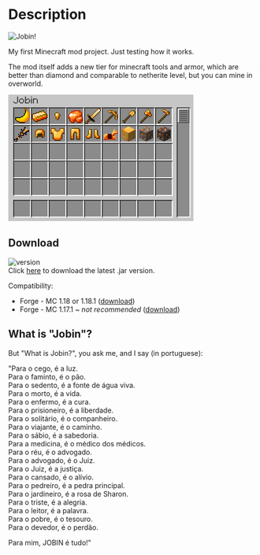 # Description

![Jobin!](https://cdn.discordapp.com/attachments/888101596796452937/917618192875159613/jobinmod.png "Jobin Mod logo")

<p>My first Minecraft mod project. Just testing how it works.</p>
<p>The mod itself adds a new tier for minecraft tools and armor, which are better than diamond and comparable to netherite level, but you can mine in overworld.</p>

![Items](https://github.com/abid-lohan/jobinmod-minecraft/raw/master/src/main/resources/print_readme.png "Creative Tab")

## Download

![version](https://img.shields.io/badge/version-1.0-green) <br>
Click <a href="https://github.com/abid-lohan/jobinmod-minecraft/raw/master/versions/jobinmod-1.18.1-1.0.jar" alt="Download">here</a> to download the latest .jar version.

Compatibility:
- Forge - MC 1.18 or 1.18.1 (<a href="https://github.com/abid-lohan/jobinmod-minecraft/raw/master/versions/jobinmod-1.18.1-1.0.jar" alt="Download">download</a>)
- Forge - MC 1.17.1 ~ <i>not recommended</i> (<a href="https://github.com/abid-lohan/jobinmod-minecraft/raw/master/versions/jobinmod-1.17.1-1.0.jar" alt="Download">download</a>)

## What is "Jobin"?

But "What is Jobin?", you ask me, and I say (in portuguese):

"Para o cego, é a luz. <br />
Para o faminto, é o pão. <br />
Para o sedento, é a fonte de água viva. <br />
Para o morto, é a vida. <br />
Para o enfermo, é a cura. <br />
Para o prisioneiro, é a liberdade. <br />
Para o solitário, é o companheiro. <br />
Para o viajante, é o caminho. <br />
Para o sábio, é a sabedoria. <br />
Para a medicina, é o médico dos médicos. <br />
Para o réu, é o advogado. <br />
Para o advogado, é o Juiz. <br />
Para o Juiz, é a justiça. <br />
Para o cansado, é o alívio. <br />
Para o pedreiro, é a pedra principal. <br />
Para o jardineiro, é a rosa de Sharon. <br />
Para o triste, é a alegria. <br />
Para o leitor, é a palavra. <br />
Para o pobre, é o tesouro. <br />
Para o devedor, é o perdão. <br />

Para mim, JOBIN é tudo!"